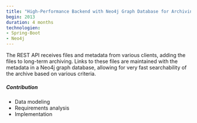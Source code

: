 ```yaml
---
title: "High-Performance Backend with Neo4j Graph Database for Archiving Connected Data"
begin: 2013
duration: 4 months
technologien:
- Spring-Boot
- Neo4j
---
```


The REST API receives files and metadata from various clients, adding the files to long-term archiving. Links to these files are maintained with the metadata in a Neo4j graph database, allowing for very fast searchability of the archive based on various criteria.

##### Contribution
- Data modeling
- Requirements analysis
- Implementation
